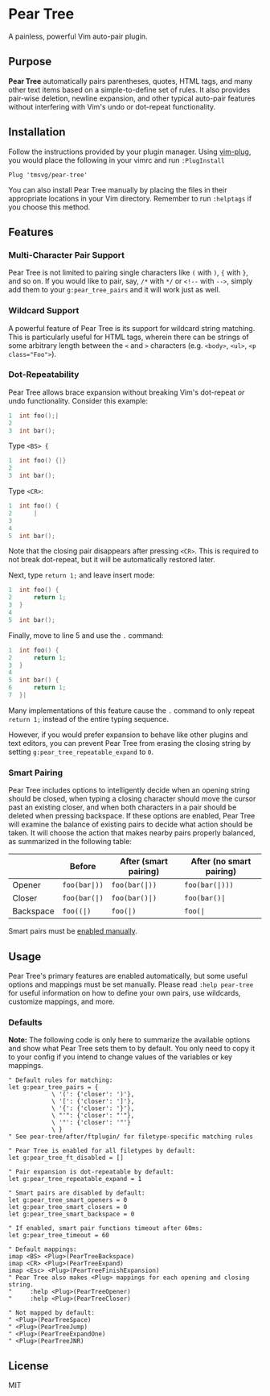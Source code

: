 Pear Tree
=========
A painless, powerful Vim auto-pair plugin.

Purpose
-------
**Pear Tree** automatically pairs parentheses, quotes, HTML tags, and many
other text items based on a simple-to-define set of rules. It also provides
pair-wise deletion, newline expansion, and other typical auto-pair features
without interfering with Vim's undo or dot-repeat functionality.

Installation
------------
Follow the instructions provided by your plugin manager. Using
[vim-plug](https://github.com/junegunn/vim-plug), you would place the
following in your vimrc and run `:PlugInstall`

```vim
Plug 'tmsvg/pear-tree'
```

You can also install Pear Tree manually by placing the files in their
appropriate locations in your Vim directory. Remember to run `:helptags` if
you choose this method.

Features
--------
### Multi-Character Pair Support

Pear Tree is not limited to pairing single characters like `(` with `)`, `{`
with `}`, and so on. If you would like to pair, say, `/*` with `*/` or `<!--`
with `-->`, simply add them to your `g:pear_tree_pairs` and it will work just
as well.

### Wildcard Support

A powerful feature of Pear Tree is its support for wildcard string matching.
This is particularly useful for HTML tags, wherein there can be strings of
some arbitrary length between the `<` and `>` characters (e.g. `<body>`,
`<ul>`, `<p class="Foo">`).

### Dot-Repeatability

Pear Tree allows brace expansion without breaking Vim's dot-repeat *or* undo
functionality. Consider this example:

```c
1  int foo();|
2
3  int bar();
```

Type `<BS> {`

```c
1  int foo() {|}
2
3  int bar();
```

Type `<CR>`:

```c
1  int foo() {
2      |
3
4
5  int bar();
```

Note that the closing pair disappears after pressing `<CR>`. This is required
to not break dot-repeat, but it will be automatically restored later.

Next, type `return 1;` and leave insert mode:

```c
1  int foo() {
2      return 1;
3  }
4
5  int bar();
```

Finally, move to line 5 and use the `.` command:

```c
1  int foo() {
2      return 1;
3  }
4
5  int bar() {
6      return 1;
7  }|
```

Many implementations of this feature cause the `.` command to only repeat
`return 1;` instead of the entire typing sequence.

However, if you would prefer expansion to behave like other plugins and text
editors, you can prevent Pear Tree from erasing the closing string by setting
`g:pear_tree_repeatable_expand` to `0`.

### Smart Pairing

Pear Tree includes options to intelligently decide when an opening string
should be closed, when typing a closing character should move the cursor past
an existing closer, and when both characters in a pair should be deleted when
pressing backspace. If these options are enabled, Pear Tree will examine the
balance of existing pairs to decide what action should be taken. It will choose
the action that makes nearby pairs properly balanced, as summarized in the
following table:

|           | Before        | After (smart pairing) | After (no smart pairing)
| --------- | ------------- | --------------------- | ------------------------ |
| Opener    | `foo(bar\|))` | `foo(bar(\|))`        | `foo(bar(\|)))`          |
| Closer    | `foo(bar(\|)` | `foo(bar()\|)`        | `foo(bar()\|`            |
| Backspace | `foo((\|)`    | `foo(\|)`             | `foo(\|`                 |

Smart pairs must be [enabled manually](#defaults).

Usage
-----
Pear Tree's primary features are enabled automatically, but some useful options
and mappings must be set manually. Please read `:help pear-tree` for useful
information on how to define your own pairs, use wildcards, customize mappings,
and more.

### Defaults

**Note:** The following code is only here to summarize the available options
and show what Pear Tree sets them to by default. You only need to copy it to
your config if you intend to change values of the variables or key mappings.

```vim
" Default rules for matching:
let g:pear_tree_pairs = {
            \ '(': {'closer': ')'},
            \ '[': {'closer': ']'},
            \ '{': {'closer': '}'},
            \ "'": {'closer': "'"},
            \ '"': {'closer': '"'}
            \ }
" See pear-tree/after/ftplugin/ for filetype-specific matching rules

" Pear Tree is enabled for all filetypes by default:
let g:pear_tree_ft_disabled = []

" Pair expansion is dot-repeatable by default:
let g:pear_tree_repeatable_expand = 1

" Smart pairs are disabled by default:
let g:pear_tree_smart_openers = 0
let g:pear_tree_smart_closers = 0
let g:pear_tree_smart_backspace = 0

" If enabled, smart pair functions timeout after 60ms:
let g:pear_tree_timeout = 60

" Default mappings:
imap <BS> <Plug>(PearTreeBackspace)
imap <CR> <Plug>(PearTreeExpand)
imap <Esc> <Plug>(PearTreeFinishExpansion)
" Pear Tree also makes <Plug> mappings for each opening and closing string.
"     :help <Plug>(PearTreeOpener)
"     :help <Plug>(PearTreeCloser)

" Not mapped by default:
" <Plug>(PearTreeSpace)
" <Plug>(PearTreeJump)
" <Plug>(PearTreeExpandOne)
" <Plug>(PearTreeJNR)
```

License
-------
MIT
